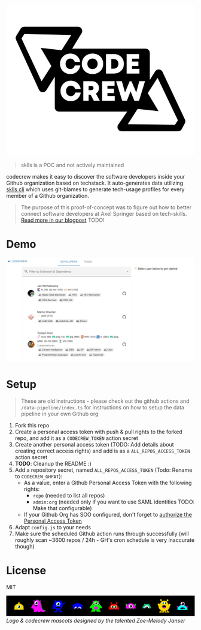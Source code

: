 ![codecrew logo](/docs/codecrew-logo-with-text.svg)

> sklls is a POC and not actively maintained

codecrew makes it easy to discover the software developers inside your Github organization based on techstack. It auto-generates data utilizing [sklls cli](https://github.com/axelspringer/sklls-cli) which uses git-blames to generate tech-usage profiles for every member of a Github organization.  

> The purpose of this proof-of-concept was to figure out how to better connect software developers at Axel Springer based on tech-skills. [Read more in our blogpost]() TODO!

# Demo
![codecrew demo](/docs/codecrew-demo.gif)

# Setup
> These are old instructions - please check out the github actions and `/data-pipeline/index.ts` for instructions on how to setup the data pipeline in your own Github org
1. Fork this repo
2. Create a personal access token with push & pull rights to the forked repo, and add it as a `CODECREW_TOKEN` action secret
3. Create another personal access token (TODO: Add details about creating correct access rights) and add is as a `ALL_REPOS_ACCESS_TOKEN` action secret
4. **TODO**: Cleanup the README :)
2. Add a repository secret, named `ALL_REPOS_ACCESS_TOKEN` (Todo: Rename to `CODECREW_GHPAT`):
    - As a value, enter a Github Personal Access Token with the following rights:
        - `repo` (needed to list all repos)
        - `admin:org` (needed only if you want to use SAML identities TODO: Make that configurable)
    - If your Github Org has SOO configured, don't forget to [authorize the Personal Access Token](https://docs.github.com/en/enterprise-cloud@latest/authentication/authenticating-with-saml-single-sign-on/authorizing-a-personal-access-token-for-use-with-saml-single-sign-on)
3. Adapt `config.js` to your needs
4. Make sure the scheduled Github action runs through successfully (will roughly scan ~3600 repos / 24h - GH's cron schedule is very inaccurate though)

# License
MIT

![codecrew mascots](/docs/codecrew-mascots.png)
*Logo & codecrew mascots designed by the talented Zoe-Melody Janser*